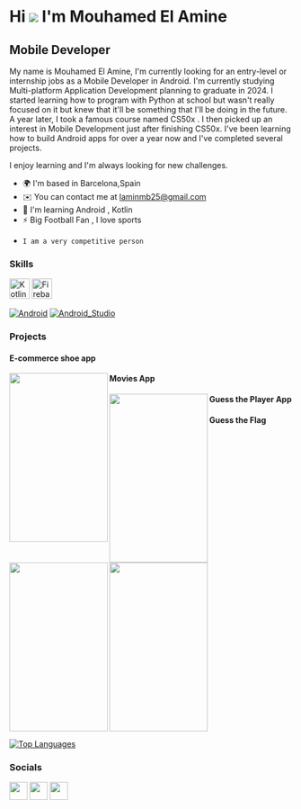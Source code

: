  Hi ![](https://user-images.githubusercontent.com/18350557/176309783-0785949b-9127-417c-8b55-ab5a4333674e.gif) I'm Mouhamed El Amine
=========================================================================================================================================

Mobile Developer
----------------

My name is Mouhamed El Amine, I'm currently looking for an entry-level or internship jobs as a Mobile Developer in Android. I'm currently studying Multi-platform Application Development planning to graduate in 2024. I started learning how to program with Python at school but wasn't really focused on it but knew that it'll be something that I'll be doing in the future. A year later, I took a famous course named CS50x . I then picked up an interest in Mobile Development just after finishing CS50x. I've been learning how to build Android apps for over a year now and I've completed several projects.
 
I enjoy learning and I'm always looking for new challenges.

* 🌍  I'm based in Barcelona,Spain
* ✉️  You can contact me at [laminmb25@gmail.com](mailto:laminmb25@gmail.com)
* 🧠  I'm learning Android , Kotlin
* ⚡  Big Football Fan , I love sports
*     I am a very competitive person

### Skills

<p align="left">
<a href="https://kotlinlang.org/" target="_blank" rel="noreferrer"><img src="https://raw.githubusercontent.com/danielcranney/readme-generator/main/public/icons/skills/kotlin-colored.svg" width="36" height="36" alt="Kotlin" /></a>
 <a href="https://firebase.google.com/" target="_blank" rel="noreferrer"><img src="https://raw.githubusercontent.com/danielcranney/readme-generator/main/public/icons/skills/firebase-colored.svg" width="36" height="36" alt="Firebase" /></a>
</p>


[![Android](https://img.shields.io/badge/Android-3DDC84?style=for-the-badge&logo=android&logoColor=white&labelColor=101010)]()
[![Android_Studio](https://img.shields.io/badge/Android_Studio-3DDC84?style=for-the-badge&logo=android-studio&logoColor=white&labelColor=101010)]()



### Projects

#### E-commerce shoe app

<img src ="https://user-images.githubusercontent.com/97587141/195929235-9d1e957b-d143-4027-a9b5-784decf11de8.png" width = "175" height="300" align="left">


#### Movies App

<img src = "https://user-images.githubusercontent.com/97587141/184680489-9f8f2018-7490-4660-867b-c8a45cfc5113.png" width = "175" height="300" align="left">

#### Guess the Player App
<img src = "https://user-images.githubusercontent.com/97587141/184537509-4d9ca338-63d5-47dd-a581-e08d2e6a62c4.png" width = "175" height = "300"  align="left">

#### Guess the Flag

<img src = "https://user-images.githubusercontent.com/97587141/184535185-62f9c105-f84b-4f8e-b38d-5943a9042895.png" width = "175" height = "300">


<a href="https://github.com/lmbcode" align="left"><img src="https://github-readme-stats.vercel.app/api/top-langs/?username=lmbcode&langs_count=10&title_color=0891b2&text_color=ffffff&icon_color=0891b2&bg_color=1c1917&hide_border=true&locale=en&custom_title=Top%20%Languages" alt="Top Languages" /></a>


### Socials

<p align="left"> <a href="https://www.github.com/lmbcode" target="_blank" rel="noreferrer"><img src="https://raw.githubusercontent.com/danielcranney/readme-generator/main/public/icons/socials/github.svg" width="32" height="32" /></a> <a href="http://www.instagram.com/lmb.code" target="_blank" rel="noreferrer"><img src="https://raw.githubusercontent.com/danielcranney/readme-generator/main/public/icons/socials/instagram.svg" width="32" height="32" /></a> <a href="https://www.linkedin.com/in/mouhamed-el-amine-mbacke-311569246/" target="_blank" rel="noreferrer"><img src="https://raw.githubusercontent.com/danielcranney/readme-generator/main/public/icons/socials/linkedin.svg" width="32" height="32" /></a></p>

